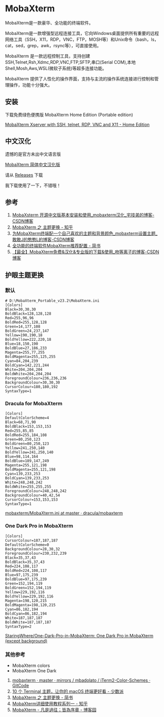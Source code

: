 # MobaXterm

MobaXterm是一款豪华、全功能的终端软件。

MobaXterm是一款增强型远程连接工具，它向Windows桌面提供所有重要的远程网络工具（SSH，X11，RDP，VNC，FTP，MOSH等）和Unix命令（bash，ls，cat，sed，grep，awk，rsync等），可直接使用。

MobaXterm 是一款远程控制工具，支持创建SSH,Telnet,Rsh,Xdmc,RDP,VNC,FTP,SFTP,串口(Serial COM),本地Shell,Mosh,Aws,WSL(微软子系统)等超多连接功能。

MobaXterm 提供了人性化的操作界面，支持与主流的操作系统连接进行控制和管理操作，功能十分强大。

## 安装

下载免费绿色便携版 MobaXterm Home Edition (Portable edition)

[MobaXterm Xserver with SSH, telnet, RDP, VNC and X11 - Home Edition](https://mobaxterm.mobatek.net/download-home-edition.html)

## 中文汉化

遗憾的是官方未出中文语言版

[MobaXterm 简体中文汉化版](https://github.com/RipplePiam/MobaXterm-Chinese-Simplified)

请从 [Releases](https://github.com/RipplePiam/MobaXterm-Chinese-Simplified/releases) 下载

我下载使用了一下，不错哦！

## 参考

1. [MobaXsterm 开源中文版基本安装和使用_mobaxterm汉化_宅技弟的博客-CSDN博客](https://blog.csdn.net/weixin_51623642/article/details/128834020)
2. [MobaXterm 之 主题更换 - 知乎](https://zhuanlan.zhihu.com/p/546080693)
3. [为MobaXterm终端配一个自己喜欢的主题和背景颜色_mobaxterm设置主题_敢敢J的憨憨L的博客-CSDN博客](https://blog.csdn.net/pfl_327/article/details/124552461)
4. [全功能的终端软件MobaXterm推荐配置 - 简书](https://www.jianshu.com/p/161b9be14494)
5. [【最全】MobaXterm免费&汉化&专业版的下载&使用_吻等离子的博客-CSDN博客](https://blog.csdn.net/qq_43445867/article/details/131835852)

## 护眼主题更换

### 默认

```
# D:\MobaXterm_Portable_v23.2\MobaXterm.ini
[Colors]
Black=30,30,30
BoldBlack=128,128,128
Red=255,96,96
BoldRed=255,128,128
Green=14,177,108
BoldGreen=24,237,147
Yellow=190,190,18
BoldYellow=222,220,18
Blue=18,150,190
BoldBlue=27,186,233
Magenta=255,77,255
BoldMagenta=255,125,255
Cyan=84,204,239
BoldCyan=142,221,244
White=204,204,204
BoldWhite=204,204,204
ForegroundColour=236,236,236
BackgroundColour=30,30,30
CursorColour=180,180,192
SyntaxType=1
```

###  Dracula for MobaXterm

```
[Colors]
DefaultColorScheme=4
Black=68,71,90
BoldBlack=153,153,153
Red=255,85,85
BoldRed=255,184,108
Green=80,250,123
BoldGreen=80,250,123
Yellow=241,250,140
BoldYellow=241,250,140
Blue=98,114,164
BoldBlue=189,147,249
Magenta=255,121,198
BoldMagenta=255,121,198
Cyan=139,233,253
BoldCyan=139,233,253
White=248,248,242
BoldWhite=255,255,255
ForegroundColour=248,248,242
BackgroundColour=40,42,54
CursorColour=153,153,153
SyntaxType=1
```

[mobaxterm/MobaXterm.ini at master · dracula/mobaxterm](https://github.com/dracula/mobaxterm/blob/master/MobaXterm.ini)

### One Dark Pro in MobaXterm

```
[Colors]
CursorColour=187,187,187
DefaultColorScheme=0
BackgroundColour=28,30,32
ForegroundColour=230,232,239
Black=35,37,43
BoldBlack=35,37,43
Red=224,108,117
BoldRed=224,108,117
Blue=97,175,239
BoldBlue=97,175,239
Green=152,194,119
BoldGreen=152,194,119
Yellow=229,192,116
BoldYellow=229,192,116
Magenta=198,120,215
BoldMagenta=198,120,215
Cyan=86,182,194
BoldCyan=86,182,194
White=187,187,187
BoldWhite=187,187,187
SyntaxType=2
```

[StaringWhere/One-Dark-Pro-in-MobaXterm: One Dark Pro in MobaXterm (except background)](https://github.com/StaringWhere/One-Dark-Pro-in-MobaXterm)

### 其他参考

- MobaXterm  colors
- MobaXterm  One Dark


1. [mobaxterm · master · mirrors / mbadolato / iTerm2-Color-Schemes · GitCode](https://gitcode.net/mirrors/mbadolato/iTerm2-Color-Schemes/-/tree/master/mobaxterm?from_codechina=yes)
2. [10 个 Terminal 主题，让你的 macOS 终端更好看 - 少数派](https://sspai.com/post/53008#!)
3. [MobaXterm 之 主题更换 - 简书](https://www.jianshu.com/p/dc836286d0ea)
4. [MobaXterm详细使用教程系列一 - 知乎](https://zhuanlan.zhihu.com/p/61013117)
5. [MobaXterm - 凡是過往；皆為序章 - 博客园](https://www.cnblogs.com/xiykj/p/16143506.html)